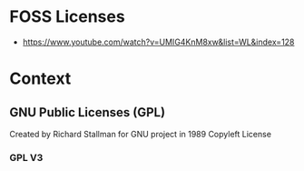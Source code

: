 # FOSS Licenses
- https://www.youtube.com/watch?v=UMIG4KnM8xw&list=WL&index=128

# Context


## GNU Public Licenses (GPL)
Created by Richard Stallman for GNU project in 1989
Copyleft License

### GPL V3
